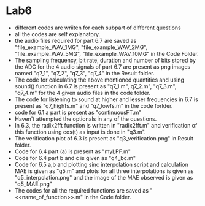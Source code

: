 # Lab6

- different codes are wriiten for each subpart of different questions
- all the codes are self explanatory.
- the audio files required for part 6.7 are saved as "file_example_WAV_1MG", "file_example_WAV_2MG", "file_example_WAV_5MG", "file_example_WAV_10MG" in the Code Folder.
- The sampling frequency, bit rate, duration and number of bits stored by the ADC for the 4 audio signals of part 6.7 are present as png images named "q7_1", "q7_2", "q7_3", "q7_4" in the Result folder.
- The code for calculating the above mentioned quantities and using sound() function in 6.7 is present as "q7_1.m", q7_2.m", "q7_3.m", "q7_4.m" for the 4 given audio files in the code folder. 
- The code for listening to sound at higher and lesser frequencies in 6.7 is present as "q7_highfs.m" and "q7_lowfs.m" in the code forlder.
- code for 6.1 a part is present as "continuousFT.m"
- Haven't attempted the optionals in any of the questions.
- In 6.3, the radix2fft function is written in "radix2fft.m" and verification of this function using cos(t) as input is done in "q3.m".
- The verification plot of 6.3 is present as "q3_verification.png" in Result folder.
- Code for 6.4 part (a) is present as "myLPF.m"
- Code for 6.4 part b and c is given as "q4_bc.m"
- Code for 6.5 a,b and plotting sinc interpolation script and calculation MAE is given as "q5.m" and plots for all three interpolations is given as "q5_interpolation.png" and the image of the MAE observed is given as "q5_MAE.png"
- The codes for all the required functions are saved as "<<name_of_function>>.m" in the Code folder.
